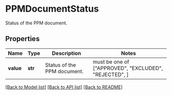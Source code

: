 # PPMDocumentStatus

Status of the PPM document.

## Properties
Name | Type | Description | Notes
------------ | ------------- | ------------- | -------------
**value** | **str** | Status of the PPM document. |  must be one of ["APPROVED", "EXCLUDED", "REJECTED", ]

[[Back to Model list]](../README.md#documentation-for-models) [[Back to API list]](../README.md#documentation-for-api-endpoints) [[Back to README]](../README.md)


